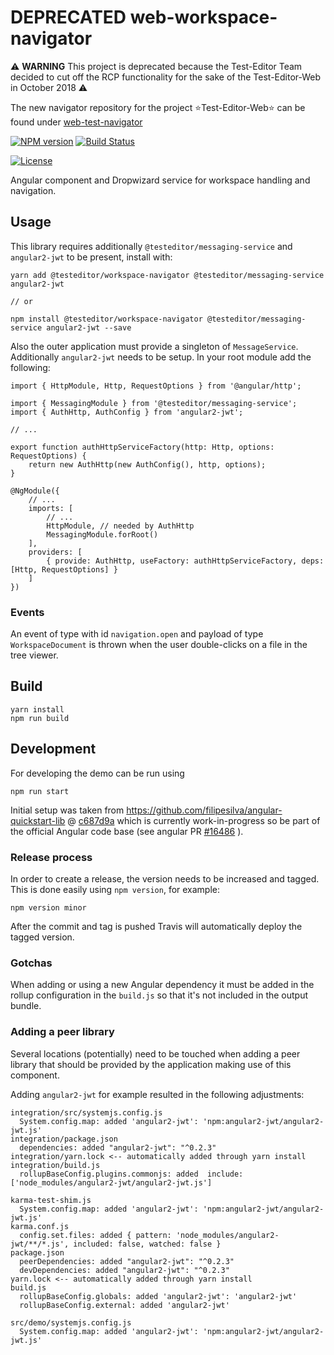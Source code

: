 # DEPRECATED web-workspace-navigator

:warning: **WARNING** This project is deprecated because the Test-Editor Team decided to cut off the RCP functionality  for the sake of the Test-Editor-Web in October 2018 :warning:

The new navigator repository for the project :star:Test-Editor-Web:star: can be found under [web-test-navigator](https://github.com/test-editor/web-test-navigator) 

[![NPM version][npm-image]][npm-url]
[![Build Status][travis-image]][travis-url]

[npm-image]: https://badge.fury.io/js/%40testeditor%2Fworkspace-navigator.svg
[npm-url]: https://www.npmjs.com/package/@testeditor/workspace-navigator
[travis-image]: https://travis-ci.org/test-editor/web-workspace-navigator.svg?branch=master
[travis-url]: https://travis-ci.org/test-editor/web-workspace-navigator
[![License](http://img.shields.io/badge/license-EPL-blue.svg?style=flat)](https://www.eclipse.org/legal/epl-v10.html)

Angular component and Dropwizard service for workspace handling and navigation.


## Usage

This library requires additionally `@testeditor/messaging-service` and `angular2-jwt` to be present, install with:

    yarn add @testeditor/workspace-navigator @testeditor/messaging-service angular2-jwt

    // or
    
    npm install @testeditor/workspace-navigator @testeditor/messaging-service angular2-jwt --save

Also the outer application must provide a singleton of `MessageService`. Additionally `angular2-jwt` needs to be setup.
In your root module add the following:

    import { HttpModule, Http, RequestOptions } from '@angular/http';
    
    import { MessagingModule } from '@testeditor/messaging-service';
    import { AuthHttp, AuthConfig } from 'angular2-jwt';

    // ...

    export function authHttpServiceFactory(http: Http, options: RequestOptions) {
        return new AuthHttp(new AuthConfig(), http, options);
    }

    @NgModule({
        // ...
        imports: [
            // ...
            HttpModule, // needed by AuthHttp
            MessagingModule.forRoot()
        ],
        providers: [
            { provide: AuthHttp, useFactory: authHttpServiceFactory, deps: [Http, RequestOptions] }
        ]
    })

### Events

An event of type with id `navigation.open` and payload of type `WorkspaceDocument` is thrown when the user double-clicks on a file in the tree viewer.

## Build

    yarn install
    npm run build

## Development

For developing the demo can be run using

    npm run start

Initial setup was taken from https://github.com/filipesilva/angular-quickstart-lib @ [c687d9a](https://github.com/filipesilva/angular-quickstart-lib/commit/c687d9a3c00c8db5c290f0dfb243172f8dbfdf40) which is currently work-in-progress
so be part of the official Angular code base (see angular PR [#16486](https://github.com/angular/angular/pull/16486) ).

### Release process

In order to create a release, the version needs to be increased and tagged. This is done easily using `npm version`, for example:

```
npm version minor
```

After the commit and tag is pushed Travis will automatically deploy the tagged version.

### Gotchas

When adding or using a new Angular dependency it must be added in the rollup configuration in the `build.js` so that it's not included in the output bundle.

### Adding a peer library 

Several locations (potentially) need to be touched when adding a peer library that should be provided by the application making use of this component.

Adding `angular2-jwt` for example resulted in the following adjustments:
```
integration/src/systemjs.config.js
  System.config.map: added 'angular2-jwt': 'npm:angular2-jwt/angular2-jwt.js'
integration/package.json
  dependencies: added "angular2-jwt": "^0.2.3"
integration/yarn.lock <-- automatically added through yarn install
integration/build.js
  rollupBaseConfig.plugins.commonjs: added  include: ['node_modules/angular2-jwt/angular2-jwt.js']
  
karma-test-shim.js
  System.config.map: added 'angular2-jwt': 'npm:angular2-jwt/angular2-jwt.js'
karma.conf.js 
  config.set.files: added { pattern: 'node_modules/angular2-jwt/**/*.js', included: false, watched: false }
package.json
  peerDependencies: added "angular2-jwt": "^0.2.3"
  devDependencies: added "angular2-jwt": "^0.2.3"
yarn.lock <-- automatically added through yarn install
build.js
  rollupBaseConfig.globals: added 'angular2-jwt': 'angular2-jwt'
  rollupBaseConfig.external: added 'angular2-jwt'
  
src/demo/systemjs.config.js
  System.config.map: added 'angular2-jwt': 'npm:angular2-jwt/angular2-jwt.js'
```
